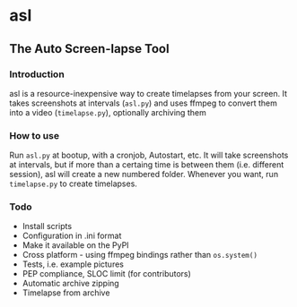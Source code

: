 # asl
## The Auto Screen-lapse Tool

### Introduction

asl is a resource-inexpensive way to create timelapses from your screen. It takes screenshots at intervals (`asl.py`) and uses ffmpeg to convert them into a video (`timelapse.py`), optionally archiving them

### How to use

Run `asl.py` at bootup, with a cronjob, Autostart, etc. It will take screenshots at intervals, but if more than a certaing time is between them (i.e. different session), asl will create a new numbered folder. Whenever you want, run `timelapse.py` to create timelapses.

### Todo

+ Install scripts
+ Configuration in .ini format
+ Make it available on the PyPI
+ Cross platform - using ffmpeg bindings rather than `os.system()`
+ Tests, i.e. example pictures
+ PEP compliance, SLOC limit (for contributors)
+ Automatic archive zipping 
+ Timelapse from archive
